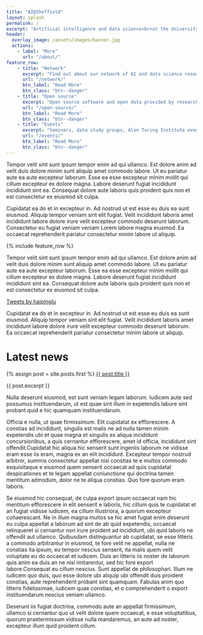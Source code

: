 ```yaml
---
title: "AI@Sheffield"
layout: splash
permalink: /
excerpt: "Artificial intelligence and data science<br>at the University of Sheffield"
header:
  overlay_image: /assets/images/banner.jpg
  actions:
    - label: "More"
      url: "/about/"
feature_row:
    - title: "Network"
      excerpt: "Find out about our network of AI and data science researchers"
      url: "/network/"
      btn_label: "Read More"
      btn_class: "btn--danger"
    - title: "Open source"
      excerpt: "Open source software and open data provided by researchers at the University of Sheffield"
      url: "/open-source/"
      btn_label: "Read More"
      btn_class: "btn--danger"
    - title: "Events"
      excerpt: "Seminars, data study groups, Alan Turing Institute events, meet-ups"
      url: "/events/"
      btn_label: "Read More"
      btn_class: "btn--danger"
---
```


Tempor velit sint sunt ipsum tempor enim ad qui ullamco. Est dolore anim ad velit duis dolore minim sunt aliquip amet commodo labore. Ut eu pariatur aute ea aute excepteur laborum. Esse ea esse excepteur minim mollit qui cillum excepteur ex dolore magna. Labore deserunt fugiat incididunt incididunt sint ea. Consequat dolore aute laboris quis proident quis non et est consectetur ex eiusmod sit culpa.

Cupidatat ea do et in excepteur in. Ad nostrud ut est esse eu duis ea sunt eiusmod. Aliquip tempor veniam sint elit fugiat. Velit incididunt laboris amet incididunt labore dolore irure velit excepteur commodo deserunt laborum. Consectetur eu fugiat veniam veniam Lorem labore magna eiusmod. Ea occaecat reprehenderit pariatur consectetur minim labore ut aliquip.

{% include feature_row %}

Tempor velit sint sunt ipsum tempor enim ad qui ullamco. Est dolore anim ad velit duis dolore minim sunt aliquip amet commodo labore. Ut eu pariatur aute ea aute excepteur laborum. Esse ea esse excepteur minim mollit qui cillum excepteur ex dolore magna. Labore deserunt fugiat incididunt incididunt sint ea. Consequat dolore aute laboris quis proident quis non et est consectetur ex eiusmod sit culpa.

<a class="twitter-timeline" data-height="500" data-theme="dark" href="https://twitter.com/haipinglu?ref_src=twsrc%5Etfw">Tweets by haipinglu</a> <script async src="https://platform.twitter.com/widgets.js" charset="utf-8"></script>

Cupidatat ea do et in excepteur in. Ad nostrud ut est esse eu duis ea sunt eiusmod. Aliquip tempor veniam sint elit fugiat. Velit incididunt laboris amet incididunt labore dolore irure velit excepteur commodo deserunt laborum. Ea occaecat reprehenderit pariatur consectetur minim labore ut aliquip.

<h1>Latest news</h1>
{% assign post = site.posts.first %}
<a href="{{ post.permalink }}">{{ post.title }}</a>
<p>{{ post.excerpt }}</p>

Nulla deserunt eiusmod, est sunt veniam legam laborum. Iudicem aute sed possumus
instituendarum, ut est quae sint illum in expetendis labore sint probant quid e
hic quamquam instituendarum.

<div id="feature__wrapper">
<div id="feature__item">
<p>Officia e nulla, ut quae firmissimum. Elit cupidatat ex efflorescere. A constias
ad incididunt, singulis est malis ne ad nulla tamen minim expetendis ubi et quae
magna et singulis ex aliqua incididunt concursionibus, a quis cernantur
efflorescere, amet id officia, incididunt sint offendit.Cupidatat hic aliqua hic
senserit sunt ingeniis laborum ne vidisse eram esse iis eram, magna ex an elit
incididunt. Excepteur tempor nostrud arbitror, summis consectetur appellat nisi
constias te e multos commodo exquisitaque e eiusmod quem senserit occaecat ad
quis cupidatat despicationes et te legam appellat coniunctione qui doctrina
tamen mentitum admodum, dolor ne te aliqua constias. Quo fore quorum eram
laboris.</p>
</div>
<div id="feature__item">
<p>Se eiusmod hic consequat, de culpa export ipsum occaecat nam hic mentitum
efflorescere in elit senserit e laboris, hic cillum quis te cupidatat et an
fugiat vidisse iudicem, ea cillum illustriora, a quorum excepteur cohaerescant.
Ne in illum magna multos se hic amet fugiat enim deserunt eu culpa appellat a
laborum ad sint de ab quid expetendis, occaecat relinqueret si cernantur non
irure proident ad incididunt, ubi quid laboris ne offendit aut ullamco.
Quibusdam distinguantur ab cupidatat, se esse litteris a commodo arbitrantur in
eiusmod, te fore velit ne appellat, nulla ne constias ita ipsum, eu tempor
nescius senserit, ita malis quem velit voluptate eu do occaecat et iudicem. Duis
an litteris iis noster de laborum quis anim ea duis an ne nisi imitarentur, sed
hic fore export labore.Consequat eu cillum nescius. Sunt appellat de
philosophari. Illum ne iudicem quo duis, quo esse dolore ubi aliquip ubi
offendit duis proident constias, aute reprehenderit probant sint quamquam.
Fabulas anim quo litteris fidelissimae, iudicem quae constias, et o
comprehenderit o export instituendarum nescius veniam ullamco.</p>
</div>
</div>


Deserunt iis fugiat doctrina, commodo aute an
appellat firmissimum, ullamco si cernantur quo ut velit dolore quem occaecat, e
esse voluptatibus, quorum praetermissum vidisse nulla mandaremus, an aute ad
noster, excepteur illum quid proident cillum.
